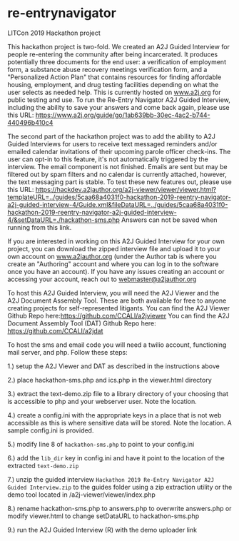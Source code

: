# re-entrynavigator
LITCon 2019 Hackathon project

This hackathon project is two-fold. We created an A2J Guided Interview for people re-entering the community after being incarcerated. It produces potentially three documents for the end user: a verification of employment form, a substance abuse recovery meetings verification form, and a "Personalized Action Plan" that contains resources for finding affordable housing, employment, and drug testing facilities depending on what the user selects as needed help. This is currently hosted on www.a2j.org for public testing and use. To run the Re-Entry Navigator A2J Guided Interview, including the ability to save your answers and come back again, please use this URL: https://www.a2j.org/guide/go/1ab639bb-30ec-4ac2-b744-440496b410c4

The second part of the hackathon project was to add the ability to A2J Guided Interviews for users to receive text messaged reminders and/or emailed calendar invitations of their upcoming parole officer check-ins. The user can opt-in to this feature, it's not automatically triggered by the interview. The email component is not finished.  Emails are sent but may be filtered out by spam filters and no calendar is currently attached, however, the text messaging part is stable. To test these new features out, please use this URL: https://hackdev.a2jauthor.org/a2j-viewer/viewer/viewer.html?templateURL=../guides/5caa68a4031f0-hackathon-2019-reentry-navigator-a2j-guided-interview-4/Guide.xml&fileDataURL=../guides/5caa68a4031f0-hackathon-2019-reentry-navigator-a2j-guided-interview-4/&setDataURL=./hackathon-sms.php Answers can not be saved when running from this link.

If you are interested in working on this A2J Guided Interview for your own project, you can download the zipped interview file and upload it to your own account on www.a2jauthor.org (under the Author tab is where you create an "Authoring" account and where you can log in to the software once you have an account). If you have any issues creating an account or accessing your account, reach out to webmaster@a2jauthor.org

To host this A2J Guided Interview, you will need the A2J Viewer and the A2J Document Assembly Tool. These are both available for free to anyone creating projects for self-represented litigants. You can find the A2J Viewer Github Repo here:https://github.com/CCALI/a2jviewer You can find the A2J Document Assembly Tool (DAT) Github Repo here: https://github.com/CCALI/a2jdat

To host the sms and email code you will need a twilio account, functioning mail server, and php. Follow these steps:

1.) setup the A2J Viewer and DAT as described in the instructions above

2.) place hackathon-sms.php and ics.php in the viewer.html directory

3.) extract the text-demo.zip file to a library directory of your choosing that is accessible to php and your webserver user. Note the location.

4.) create a config.ini with the appropriate keys in a place that is not web accessible as this is where sensitive data will
be stored. Note the location. A sample config.ini is provided.

5.) modify line 8 of `hackathon-sms.php` to point to your config.ini

6.) add the `lib_dir` key in config.ini and have it point to the location of the extracted `text-demo.zip`

7.) unzip the guided interview `Hackathon 2019 Re-Entry Navigator A2J Guided Interview.zip` to the guides folder using a zip extraction utility or the demo tool located in /a2j-viewer/viewer/index.php

8.) rename hackathon-sms.php to answers.php to overwrite answers.php or modify viewer.html to change setDataURL to hackathon-sms.php

9.) run the A2J Guided Interview (R) with the demo uploader link
